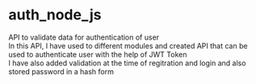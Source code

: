 # auth_node_js
API to validate data for authentication of user <br>
In this API, I have used to different modules and created API that can be used to authenticate user with the help of JWT Token<br>
I have also added validation at the time of regitration and login and also stored password in a hash form
